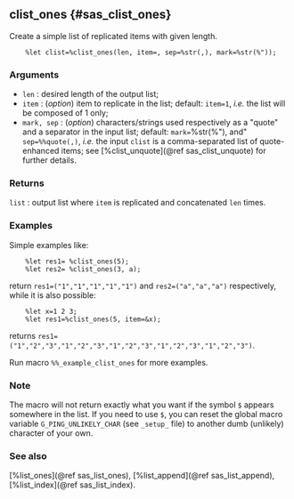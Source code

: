## clist_ones {#sas_clist_ones}
Create a simple list of replicated items with given length.

~~~sas
	%let clist=%clist_ones(len, item=, sep=%str(,), mark=%str(%"));
~~~

### Arguments
* `len` : desired length of the output list;
* `item` : (_option_) item to replicate in the list; default: `item=1`, _i.e._ the list 
	will be composed of 1 only;
* `mark, sep` : (_option_) characters/strings used respectively as a "quote" and a separator in 
	the input list; default: `mark=`%str(%"), and" `sep=%%quote(,)`, _i.e._ the input `clist` is a 
	comma-separated list of quote-enhanced items; see [%clist_unquote](@ref sas_clist_unquote) for
	further details.
 
### Returns
`list` : output list where `item` is replicated and concatenated `len` times.

### Examples
Simple examples like:

~~~sas
	%let res1= %clist_ones(5);
	%let res2= %clist_ones(3, a);
~~~
return `res1=("1","1","1","1","1")` and `res2=("a","a","a")` respectively, while it is also possible:

~~~sas
	%let x=1 2 3;
	%let res1=%clist_ones(5, item=&x);
~~~
returns `res1=("1","2","3","1","2","3","1","2","3","1","2","3","1","2","3")`.

Run macro `%%_example_clist_ones` for more examples.

### Note
The macro will not return exactly what you want if the symbol `$` appears somewhere in the list. If you need to
use `$`, you can reset the global macro variable `G_PING_UNLIKELY_CHAR` (see `_setup_` file) to another dumb 
(unlikely) character of your own.

### See also
[%list_ones](@ref sas_list_ones), [%list_append](@ref sas_list_append), [%list_index](@ref sas_list_index).
